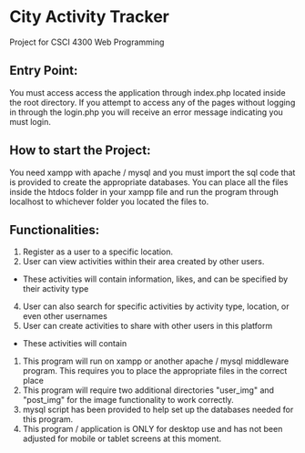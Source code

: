 # City Activity Tracker

Project for CSCI 4300 Web Programming

## Entry Point:
You must access access the application through index.php located inside the root directory. If you attempt to access any of the pages without logging in through the login.php you will receive an error message indicating you must login.

## How to start the Project:
You need xampp with apache / mysql and you must import the sql code that is provided to create the appropriate databases. You can place all the files inside the htdocs folder in your xampp file and run the program through localhost to whichever folder you located the files to.

## Functionalities:
1. Register as a user to a specific location.
2. User can view activities within their area created by other users.
  - These activities will contain information, likes, and can be specified by their activity type
4. User can also search for specific activities by activity type, location, or even other usernames
5. User can create activities to share with other users in this platform
  - These activities will contain 

1) This program will run on xampp or another apache / mysql middleware program. This requires you to place the appropriate files in the correct place
2) This program will require two additional directories "user_img" and "post_img" for the image functionality to work correctly. 
3) mysql script has been provided to help set up the databases needed for this program.
4) This program / application is ONLY for desktop use and has not been adjusted for mobile or tablet screens at this moment.
